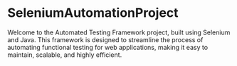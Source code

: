 # SeleniumAutomationProject
Welcome to the Automated Testing Framework project, built using Selenium and Java. This framework is designed to streamline the process of automating functional testing for web applications, making it easy to maintain, scalable, and highly efficient.
